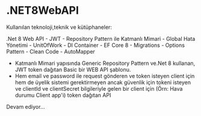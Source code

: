 # .NET8WebAPI

 Kullanılan teknoloji,teknik ve kütüphaneler:

.Net 8 Web API - JWT - Repository Pattern ile Katmanlı Mimari - Global Hata Yönetimi - UnitOfWork -
DI Container - EF Core 8 - Migrations - Options Pattern - Clean Code - AutoMapper

- Katmanlı Mimari yapısında Generic Repository Pattern ve.Net 8 kullanan, JWT token dağıtan Basic bir WEB API şablonu.
- Hem email ve password ile request gönderen ve token isteyen client için hem de üyelik sistemi gerektirmeyen ancak güvenlik için tokeni isteyen 
ve clientId ve clientSecret bilgileriyle gelen bir client için (Örn: Hava durumu Client app'i) token dağıtan API 


Devam ediyor...

